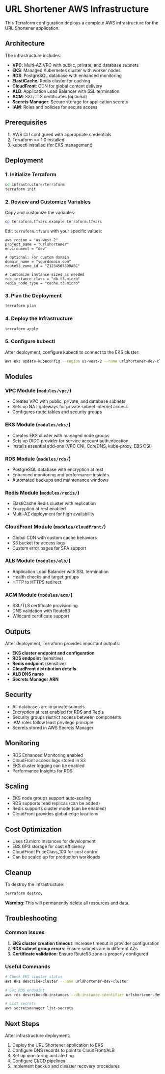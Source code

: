 # URL Shortener AWS Infrastructure

This Terraform configuration deploys a complete AWS infrastructure for the URL Shortener application.

## Architecture

The infrastructure includes:

- **VPC**: Multi-AZ VPC with public, private, and database subnets
- **EKS**: Managed Kubernetes cluster with worker nodes
- **RDS**: PostgreSQL database with enhanced monitoring
- **ElastiCache**: Redis cluster for caching
- **CloudFront**: CDN for global content delivery
- **ALB**: Application Load Balancer with SSL termination
- **ACM**: SSL/TLS certificates (optional)
- **Secrets Manager**: Secure storage for application secrets
- **IAM**: Roles and policies for secure access

## Prerequisites

1. AWS CLI configured with appropriate credentials
2. Terraform >= 1.0 installed
3. kubectl installed (for EKS management)

## Deployment

### 1. Initialize Terraform

```bash
cd infrastructure/terraform
terraform init
```

### 2. Review and Customize Variables

Copy and customize the variables:

```bash
cp terraform.tfvars.example terraform.tfvars
```

Edit `terraform.tfvars` with your specific values:

```hcl
aws_region = "us-west-2"
project_name = "urlshortener"
environment = "dev"

# Optional: For custom domain
domain_name = "yourdomain.com"
route53_zone_id = "Z1234567890ABC"

# Customize instance sizes as needed
rds_instance_class = "db.t3.micro"
redis_node_type = "cache.t3.micro"
```

### 3. Plan the Deployment

```bash
terraform plan
```

### 4. Deploy the Infrastructure

```bash
terraform apply
```

### 5. Configure kubectl

After deployment, configure kubectl to connect to the EKS cluster:

```bash
aws eks update-kubeconfig --region us-west-2 --name urlshortener-dev-cluster
```

## Modules

### VPC Module (`modules/vpc/`)
- Creates VPC with public, private, and database subnets
- Sets up NAT gateways for private subnet internet access
- Configures route tables and security groups

### EKS Module (`modules/eks/`)
- Creates EKS cluster with managed node groups
- Sets up OIDC provider for service account authentication
- Installs essential add-ons (VPC CNI, CoreDNS, kube-proxy, EBS CSI)

### RDS Module (`modules/rds/`)
- PostgreSQL database with encryption at rest
- Enhanced monitoring and performance insights
- Automated backups and maintenance windows

### Redis Module (`modules/redis/`)
- ElastiCache Redis cluster with replication
- Encryption at rest enabled
- Multi-AZ deployment for high availability

### CloudFront Module (`modules/cloudfront/`)
- Global CDN with custom cache behaviors
- S3 bucket for access logs
- Custom error pages for SPA support

### ALB Module (`modules/alb/`)
- Application Load Balancer with SSL termination
- Health checks and target groups
- HTTP to HTTPS redirect

### ACM Module (`modules/acm/`)
- SSL/TLS certificate provisioning
- DNS validation with Route53
- Wildcard certificate support

## Outputs

After deployment, Terraform provides important outputs:

- **EKS cluster endpoint and configuration**
- **RDS endpoint** (sensitive)
- **Redis endpoint** (sensitive)
- **CloudFront distribution details**
- **ALB DNS name**
- **Secrets Manager ARN**

## Security

- All databases are in private subnets
- Encryption at rest enabled for RDS and Redis
- Security groups restrict access between components
- IAM roles follow least privilege principle
- Secrets stored in AWS Secrets Manager

## Monitoring

- RDS Enhanced Monitoring enabled
- CloudFront access logs stored in S3
- EKS cluster logging can be enabled
- Performance Insights for RDS

## Scaling

- EKS node groups support auto-scaling
- RDS supports read replicas (can be added)
- Redis supports cluster mode (can be enabled)
- CloudFront provides global edge locations

## Cost Optimization

- Uses t3.micro instances for development
- EBS GP3 storage for cost efficiency
- CloudFront PriceClass_100 for cost control
- Can be scaled up for production workloads

## Cleanup

To destroy the infrastructure:

```bash
terraform destroy
```

**Warning**: This will permanently delete all resources and data.

## Troubleshooting

### Common Issues

1. **EKS cluster creation timeout**: Increase timeout in provider configuration
2. **RDS subnet group errors**: Ensure subnets are in different AZs
3. **Certificate validation**: Ensure Route53 zone is properly configured

### Useful Commands

```bash
# Check EKS cluster status
aws eks describe-cluster --name urlshortener-dev-cluster

# Get RDS endpoint
aws rds describe-db-instances --db-instance-identifier urlshortener-dev-postgres

# List secrets
aws secretsmanager list-secrets
```

## Next Steps

After infrastructure deployment:

1. Deploy the URL Shortener application to EKS
2. Configure DNS records to point to CloudFront/ALB
3. Set up monitoring and alerting
4. Configure CI/CD pipelines
5. Implement backup and disaster recovery procedures 